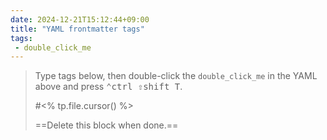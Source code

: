 ```yaml
---
date: 2024-12-21T15:12:44+09:00
title: "YAML frontmatter tags"
tags:
 - double_click_me
---
```


> Type tags below, then double-click the `double_click_me` in the YAML above and press <kbd>⌃ctrl ⇧shift T</kbd>.
>
> #<% tp.file.cursor() %>
>
> ==Delete this block when done.==